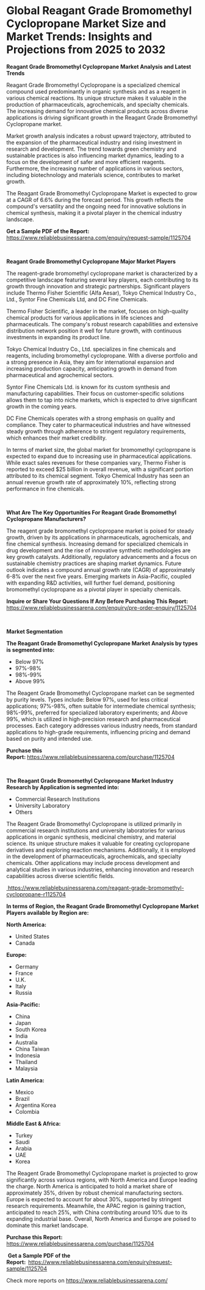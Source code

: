 <p><h1>Global Reagant Grade Bromomethyl Cyclopropane Market Size and Market Trends: Insights and Projections from 2025 to 2032</h1></p><p><strong>Reagant Grade Bromomethyl Cyclopropane Market Analysis and Latest Trends</strong></p>
<p><p>Reagant Grade Bromomethyl Cyclopropane is a specialized chemical compound used predominantly in organic synthesis and as a reagent in various chemical reactions. Its unique structure makes it valuable in the production of pharmaceuticals, agrochemicals, and specialty chemicals. The increasing demand for innovative chemical products across diverse applications is driving significant growth in the Reagant Grade Bromomethyl Cyclopropane market.</p><p>Market growth analysis indicates a robust upward trajectory, attributed to the expansion of the pharmaceutical industry and rising investment in research and development. The trend towards green chemistry and sustainable practices is also influencing market dynamics, leading to a focus on the development of safer and more efficient reagents. Furthermore, the increasing number of applications in various sectors, including biotechnology and materials science, contributes to market growth.</p><p>The Reagant Grade Bromomethyl Cyclopropane Market is expected to grow at a CAGR of 6.6% during the forecast period. This growth reflects the compound's versatility and the ongoing need for innovative solutions in chemical synthesis, making it a pivotal player in the chemical industry landscape.</p></p>
<p><strong>Get a Sample PDF of the Report:&nbsp;</strong> <a href="https://www.reliablebusinessarena.com/enquiry/request-sample/1125704?utm_campaign=2003&utm_medium=2&utm_source=Github&utm_content=ia&utm_term=01022025&utm_id=reagant-grade-bromomethyl-cyclopropane">https://www.reliablebusinessarena.com/enquiry/request-sample/1125704</a></p>
<p>&nbsp;</p>
<p><strong>Reagant Grade Bromomethyl Cyclopropane Major Market Players</strong></p>
<p><p>The reagent-grade bromomethyl cyclopropane market is characterized by a competitive landscape featuring several key players, each contributing to its growth through innovation and strategic partnerships. Significant players include Thermo Fisher Scientific (Alfa Aesar), Tokyo Chemical Industry Co., Ltd., Syntor Fine Chemicals Ltd, and DC Fine Chemicals.</p><p>Thermo Fisher Scientific, a leader in the market, focuses on high-quality chemical products for various applications in life sciences and pharmaceuticals. The company's robust research capabilities and extensive distribution network position it well for future growth, with continuous investments in expanding its product line.</p><p>Tokyo Chemical Industry Co., Ltd. specializes in fine chemicals and reagents, including bromomethyl cyclopropane. With a diverse portfolio and a strong presence in Asia, they aim for international expansion and increasing production capacity, anticipating growth in demand from pharmaceutical and agrochemical sectors.</p><p>Syntor Fine Chemicals Ltd. is known for its custom synthesis and manufacturing capabilities. Their focus on customer-specific solutions allows them to tap into niche markets, which is expected to drive significant growth in the coming years.</p><p>DC Fine Chemicals operates with a strong emphasis on quality and compliance. They cater to pharmaceutical industries and have witnessed steady growth through adherence to stringent regulatory requirements, which enhances their market credibility.</p><p>In terms of market size, the global market for bromomethyl cyclopropane is expected to expand due to increasing use in pharmaceutical applications. While exact sales revenues for these companies vary, Thermo Fisher is reported to exceed $25 billion in overall revenue, with a significant portion attributed to its chemical segment. Tokyo Chemical Industry has seen an annual revenue growth rate of approximately 10%, reflecting strong performance in fine chemicals.</p></p>
<p>&nbsp;</p>
<p><strong>What Are The Key Opportunities For Reagant Grade Bromomethyl Cyclopropane Manufacturers?</strong></p>
<p><p>The reagent grade bromomethyl cyclopropane market is poised for steady growth, driven by its applications in pharmaceuticals, agrochemicals, and fine chemical synthesis. Increasing demand for specialized chemicals in drug development and the rise of innovative synthetic methodologies are key growth catalysts. Additionally, regulatory advancements and a focus on sustainable chemistry practices are shaping market dynamics. Future outlook indicates a compound annual growth rate (CAGR) of approximately 6-8% over the next five years. Emerging markets in Asia-Pacific, coupled with expanding R&D activities, will further fuel demand, positioning bromomethyl cyclopropane as a pivotal player in specialty chemicals.</p></p>
<p><strong>Inquire or Share Your Questions If Any Before Purchasing This Report:</strong> <a href="https://www.reliablebusinessarena.com/enquiry/pre-order-enquiry/1125704?utm_campaign=2003&utm_medium=2&utm_source=Github&utm_content=ia&utm_term=01022025&utm_id=reagant-grade-bromomethyl-cyclopropane">https://www.reliablebusinessarena.com/enquiry/pre-order-enquiry/1125704</a></p>
<p>&nbsp;</p>
<p><strong>Market Segmentation</strong></p>
<p><strong>The Reagant Grade Bromomethyl Cyclopropane Market Analysis by types is segmented into:</strong></p>
<p><ul><li>Below 97%</li><li>97%-98%</li><li>98%-99%</li><li>Above 99%</li></ul></p>
<p><p>The Reagent Grade Bromomethyl Cyclopropane market can be segmented by purity levels. Types include: Below 97%, used for less critical applications; 97%-98%, often suitable for intermediate chemical synthesis; 98%-99%, preferred for specialized laboratory experiments; and Above 99%, which is utilized in high-precision research and pharmaceutical processes. Each category addresses various industry needs, from standard applications to high-grade requirements, influencing pricing and demand based on purity and intended use.</p></p>
<p><strong>Purchase this Report:&nbsp;</strong><a href="https://www.reliablebusinessarena.com/purchase/1125704?utm_campaign=2003&utm_medium=2&utm_source=Github&utm_content=ia&utm_term=01022025&utm_id=reagant-grade-bromomethyl-cyclopropane">https://www.reliablebusinessarena.com/purchase/1125704</a></p>
<p>&nbsp;</p>
<p><strong>The Reagant Grade Bromomethyl Cyclopropane Market Industry Research by Application is segmented into:</strong></p>
<p><ul><li>Commercial Research Institutions</li><li>University Laboratory</li><li>Others</li></ul></p>
<p><p>The Reagent Grade Bromomethyl Cyclopropane is utilized primarily in commercial research institutions and university laboratories for various applications in organic synthesis, medicinal chemistry, and material science. Its unique structure makes it valuable for creating cyclopropane derivatives and exploring reaction mechanisms. Additionally, it is employed in the development of pharmaceuticals, agrochemicals, and specialty chemicals. Other applications may include process development and analytical studies in various industries, enhancing innovation and research capabilities across diverse scientific fields.</p></p>
<p><a href="https://www.reliablebusinessarena.com/reagant-grade-bromomethyl-cyclopropane-r1125704?utm_campaign=2003&utm_medium=2&utm_source=Github&utm_content=ia&utm_term=01022025&utm_id=reagant-grade-bromomethyl-cyclopropane">&nbsp;https://www.reliablebusinessarena.com/reagant-grade-bromomethyl-cyclopropane-r1125704</a></p>
<p><strong>In terms of Region, the Reagant Grade Bromomethyl Cyclopropane Market Players available by Region are:</strong></p>
<p>
    <p> <strong> North America: </strong>
        <ul>
            <li>United States</li>
            <li>Canada</li>
        </ul>
        </p> 
    <p> <strong> Europe: </strong>
        <ul>
            <li>Germany</li>
            <li>France</li>
            <li>U.K.</li>
            <li>Italy</li>
            <li>Russia</li>
        </ul>
        </p> 
    <p> <strong> Asia-Pacific: </strong>
        <ul>
            <li>China</li>
            <li>Japan</li>
            <li>South Korea</li>
            <li>India</li>
            <li>Australia</li>
            <li>China Taiwan</li>
            <li>Indonesia</li>
            <li>Thailand</li>
            <li>Malaysia</li>
        </ul>
        </p> 
    <p> <strong> Latin America: </strong>
        <ul>
            <li>Mexico</li>
            <li>Brazil</li>
            <li>Argentina Korea</li>
            <li>Colombia</li>
        </ul>
        </p> 
    <p> <strong> Middle East & Africa: </strong>
        <ul>
            <li>Turkey</li>
            <li>Saudi</li>
            <li>Arabia</li>
            <li>UAE</li>
            <li>Korea</li>
        </ul>
    </p>
    </p>
<p><p>The Reagent Grade Bromomethyl Cyclopropane market is projected to grow significantly across various regions, with North America and Europe leading the charge. North America is anticipated to hold a market share of approximately 35%, driven by robust chemical manufacturing sectors. Europe is expected to account for about 30%, supported by stringent research requirements. Meanwhile, the APAC region is gaining traction, anticipated to reach 25%, with China contributing around 10% due to its expanding industrial base. Overall, North America and Europe are poised to dominate this market landscape.</p></p>
<p><strong>Purchase this Report: </strong><a href="https://www.reliablebusinessarena.com/purchase/1125704?utm_campaign=2003&utm_medium=2&utm_source=Github&utm_content=ia&utm_term=01022025&utm_id=reagant-grade-bromomethyl-cyclopropane">https://www.reliablebusinessarena.com/purchase/1125704</a></p>
<p>&nbsp;<strong>Get a Sample PDF of the Report:&nbsp;&nbsp;</strong><a href="https://www.reliablebusinessarena.com/enquiry/request-sample/1125704?utm_campaign=2003&utm_medium=2&utm_source=Github&utm_content=ia&utm_term=01022025&utm_id=reagant-grade-bromomethyl-cyclopropane">https://www.reliablebusinessarena.com/enquiry/request-sample/1125704</a></p>
<p><strong></strong></p>
<p>Check more reports on <a href="https://www.reliablebusinessarena.com/?utm_campaign=2003&utm_medium=2&utm_source=Github&utm_content=ia&utm_term=01022025&utm_id=reagant-grade-bromomethyl-cyclopropane">https://www.reliablebusinessarena.com/</a></p>